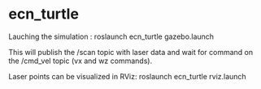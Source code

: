 # ecn_turtle

Lauching the simulation :
roslaunch ecn_turtle gazebo.launch

This will publish the /scan topic with laser data and wait for command on the /cmd_vel topic (vx and wz commands).

Laser points can be visualized in RViz:
roslaunch ecn_turtle rviz.launch
